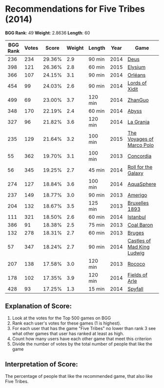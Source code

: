 # Recommendations for Five Tribes (2014)

__BGG Rank__: 49
__Weight__: 2.8636
__Length__: 60

BGG Rank | Votes |  Score | Weight | Length | Year | Game
---------|-------|--------|--------|--------|------|-----
     236 |   234 | 29.36% |    2.9 |  90 min | 2014 | [Deus](https://boardgamegeek.com/boardgame/162082)
     398 |   121 | 26.36% |    2.8 |  60 min | 2015 | [Elysium](https://boardgamegeek.com/boardgame/163968)
     366 |   107 | 24.15% |    3.1 |  90 min | 2014 | [Orléans](https://boardgamegeek.com/boardgame/164928)
     454 |    99 | 24.03% |    2.6 |  90 min | 2014 | [Lords of Xidit](https://boardgamegeek.com/boardgame/156566)
     499 |    69 | 23.00% |    3.7 | 120 min | 2014 | [ZhanGuo](https://boardgamegeek.com/boardgame/160495)
     348 |   170 | 22.19% |    2.4 |  60 min | 2014 | [Abyss](https://boardgamegeek.com/boardgame/155987)
     327 |    96 | 21.82% |    3.6 | 120 min | 2014 | [La Granja](https://boardgamegeek.com/boardgame/146886)
     235 |   129 | 21.64% |    3.2 | 100 min | 2015 | [The Voyages of Marco Polo](https://boardgamegeek.com/boardgame/171623)
      55 |   362 | 19.70% |    3.1 | 100 min | 2013 | [Concordia](https://boardgamegeek.com/boardgame/124361)
      56 |   345 | 19.25% |    2.7 |  45 min | 2014 | [Roll for the Galaxy](https://boardgamegeek.com/boardgame/132531)
     274 |   127 | 18.84% |    3.6 | 100 min | 2014 | [AquaSphere](https://boardgamegeek.com/boardgame/159508)
     237 |   149 | 18.77% |    3.0 |  90 min | 2013 | [Amerigo](https://boardgamegeek.com/boardgame/137408)
     204 |   132 | 18.67% |    3.5 | 125 min | 2013 | [Bruxelles 1893](https://boardgamegeek.com/boardgame/144592)
     111 |   321 | 18.50% |    2.6 |  60 min | 2014 | [Istanbul](https://boardgamegeek.com/boardgame/148949)
     386 |    91 | 18.38% |    2.5 |  75 min | 2013 | [Coal Baron](https://boardgamegeek.com/boardgame/143515)
     132 |   278 | 18.31% |    2.7 |  60 min | 2013 | [Bruges](https://boardgamegeek.com/boardgame/136888)
      57 |   347 | 18.24% |    2.7 |  90 min | 2014 | [Castles of Mad King Ludwig](https://boardgamegeek.com/boardgame/155426)
     207 |   138 | 17.58% |    3.0 | 120 min | 2013 | [Rococo](https://boardgamegeek.com/boardgame/144344)
     178 |   102 | 17.35% |    3.9 | 120 min | 2014 | [Fields of Arle](https://boardgamegeek.com/boardgame/159675)
     428 |    93 | 17.25% |    1.3 |  15 min | 2014 | [Spyfall](https://boardgamegeek.com/boardgame/166384)

## Explanation of Score: ##

1. Look at the votes for the Top 500 games on BGG
2. Rank each user's votes for these games (1 is highest).
3. For each user that has the game "Five Tribes" no lower than rank 3 see what other games that user has ranked at least as high.
4. Count how many users have each other game that meet this criterion
5. Divide the number of votes by the total number of people that like the game

## Interpretation of Score: ##

The percentage of people that like the recommended game, that also like Five Tribes.
